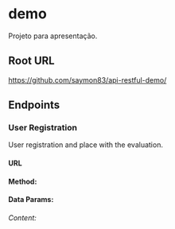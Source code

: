 # demo

Projeto para apresentação.

## Root URL

https://github.com/saymon83/api-restful-demo/

## Endpoints

### User Registration


User registration and place with the evaluation.

#### URL



#### Method:


#### Data Params:



###### Content:







